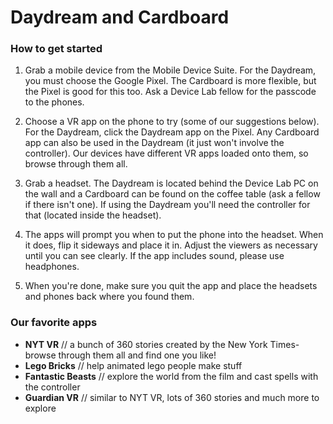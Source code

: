 # Daydream and Cardboard

### How to get started

1. Grab a mobile device from the Mobile Device Suite. For the Daydream, you must choose the Google Pixel. The Cardboard is more flexible, but the Pixel is good for this too. Ask a Device Lab fellow for the passcode to the phones.

2. Choose a VR app on the phone to try (some of our suggestions below). For the Daydream, click the Daydream app on the Pixel. Any Cardboard app can also be used in the Daydream (it just won't involve the controller). Our devices have different VR apps loaded onto them, so browse through them all. 

3. Grab a headset. The Daydream is located behind the Device Lab PC on the wall and a Cardboard can be found on the coffee table (ask a fellow if there isn't one). If using the Daydream you'll need the controller for that (located inside the headset).

4. The apps will prompt you when to put the phone into the headset. When it does, flip it sideways and place it in. Adjust the viewers as necessary until you can see clearly. If the app includes sound, please use headphones. 

5. When you're done, make sure you quit the app and place the headsets and phones back where you found them.


### Our favorite apps

- **NYT VR** // a bunch of 360 stories created by the New York Times- browse through them all and find one you like!
- **Lego Bricks** // help animated lego people make stuff
- **Fantastic Beasts** // explore the world from the film and cast spells with the controller
- **Guardian VR** // similar to NYT VR, lots of 360 stories and much more to explore